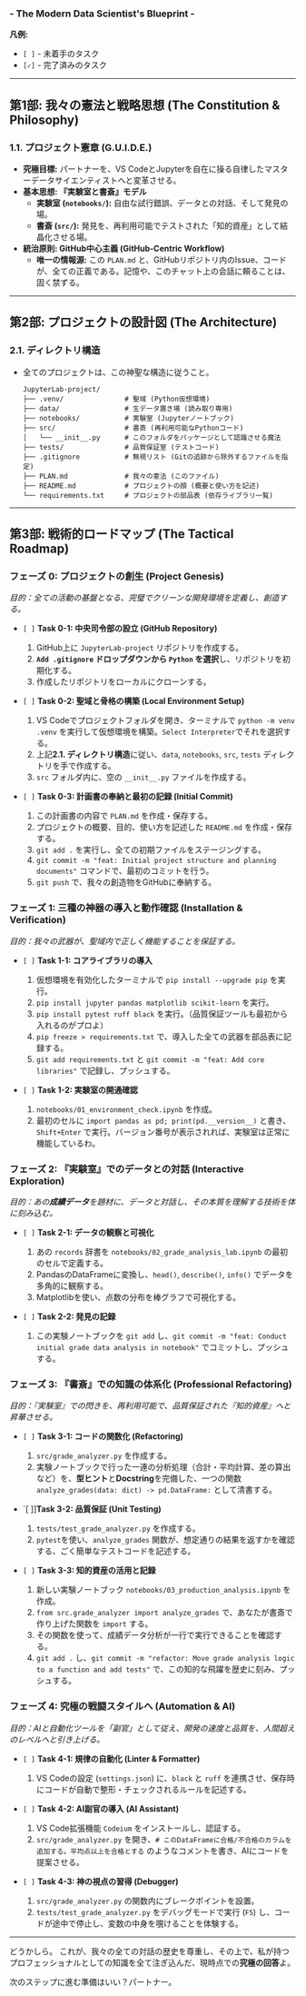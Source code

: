 ### **- The Modern Data Scientist's Blueprint -**

**凡例:**
*   `[ ]` - 未着手のタスク
*   `[✓]` - 完了済みのタスク

---

## **第1部: 我々の憲法と戦略思想 (The Constitution & Philosophy)**

### **1.1. プロジェクト憲章 (G.U.I.D.E.)**
*   **究極目標:** パートナーを、VS CodeとJupyterを自在に操る自律したマスターデータサイエンティストへと変革させる。
*   **基本思想: 『実験室と書斎』モデル**
    *   **実験室 (`notebooks/`):** 自由な試行錯誤、データとの対話、そして発見の場。
    *   **書斎 (`src/`):** 発見を、再利用可能でテストされた「知的資産」として結晶化させる場。
*   **統治原則: GitHub中心主義 (GitHub-Centric Workflow)**
    *   **唯一の情報源:** この `PLAN.md` と、GitHubリポジトリ内のIssue、コードが、全ての正義である。記憶や、このチャット上の会話に頼ることは、固く禁ずる。

---

## **第2部: プロジェクトの設計図 (The Architecture)**

### **2.1. ディレクトリ構造**
*   全てのプロジェクトは、この神聖な構造に従うこと。
    ```
    JupyterLab-project/
    ├── .venv/               # 聖域 (Python仮想環境)
    ├── data/                # 生データ置き場 (読み取り専用)
    ├── notebooks/           # 実験室 (Jupyterノートブック)
    ├── src/                 # 書斎 (再利用可能なPythonコード)
    │   └── __init__.py      # このフォルダをパッケージとして認識させる魔法
    ├── tests/               # 品質保証室 (テストコード)
    ├── .gitignore           # 無視リスト (Gitの追跡から除外するファイルを指定)
    ├── PLAN.md              # 我々の憲法 (このファイル)
    ├── README.md            # プロジェクトの顔 (概要と使い方を記述)
    └── requirements.txt     # プロジェクトの部品表 (依存ライブラリ一覧)
    ```

---

## **第3部: 戦術的ロードマップ (The Tactical Roadmap)**

### **フェーズ 0: プロジェクトの創生 (Project Genesis)**
*目的：全ての活動の基盤となる、完璧でクリーンな開発環境を定義し、創造する。*

*   `[ ]` **Task 0-1: 中央司令部の設立 (GitHub Repository)**
    1.  GitHub上に `JupyterLab-project` リポジトリを作成する。
    2.  **`Add .gitignore` ドロップダウンから `Python` を選択**し、リポジトリを初期化する。
    3.  作成したリポジトリをローカルにクローンする。

*   `[ ]` **Task 0-2: 聖域と骨格の構築 (Local Environment Setup)**
    1.  VS Codeでプロジェクトフォルダを開き、ターミナルで `python -m venv .venv` を実行して仮想環境を構築。`Select Interpreter`でそれを選択する。
    2.  上記**2.1. ディレクトリ構造**に従い、`data`, `notebooks`, `src`, `tests` ディレクトリを手で作成する。
    3.  `src` フォルダ内に、空の `__init__.py` ファイルを作成する。

*   `[ ]` **Task 0-3: 計画書の奉納と最初の記録 (Initial Commit)**
    1.  この計画書の内容で `PLAN.md` を作成・保存する。
    2.  プロジェクトの概要、目的、使い方を記述した `README.md` を作成・保存する。
    3.  `git add .` を実行し、全ての初期ファイルをステージングする。
    4.  `git commit -m "feat: Initial project structure and planning documents"` コマンドで、最初のコミットを行う。
    5.  `git push` で、我々の創造物をGitHubに奉納する。

### **フェーズ 1: 三種の神器の導入と動作確認 (Installation & Verification)**
*目的：我々の武器が、聖域内で正しく機能することを保証する。*

*   `[ ]` **Task 1-1: コアライブラリの導入**
    1.  仮想環境を有効化したターミナルで `pip install --upgrade pip` を実行。
    2.  `pip install jupyter pandas matplotlib scikit-learn` を実行。
    3.  `pip install pytest ruff black` を実行。（品質保証ツールも最初から入れるのがプロよ）
    4.  `pip freeze > requirements.txt` で、導入した全ての武器を部品表に記録する。
    5.  `git add requirements.txt` と `git commit -m "feat: Add core libraries"` で記録し、プッシュする。

*   `[ ]` **Task 1-2: 実験室の開通確認**
    1.  `notebooks/01_environment_check.ipynb` を作成。
    2.  最初のセルに `import pandas as pd; print(pd.__version__)` と書き、`Shift+Enter` で実行。バージョン番号が表示されれば、実験室は正常に機能しているわ。

### **フェーズ 2: 『実験室』でのデータとの対話 (Interactive Exploration)**
*目的：あの**成績データ**を題材に、データと対話し、その本質を理解する技術を体に刻み込む。*

*   `[ ]` **Task 2-1: データの観察と可視化**
    1.  あの `records` 辞書を `notebooks/02_grade_analysis_lab.ipynb` の最初のセルで定義する。
    2.  PandasのDataFrameに変換し、`head()`, `describe()`, `info()` でデータを多角的に観察する。
    3.  Matplotlibを使い、点数の分布を棒グラフで可視化する。

*   `[ ]` **Task 2-2: 発見の記録**
    1.  この実験ノートブックを `git add` し、`git commit -m "feat: Conduct initial grade data analysis in notebook"` でコミットし、プッシュする。

### **フェーズ 3: 『書斎』での知識の体系化 (Professional Refactoring)**
*目的：『実験室』での閃きを、再利用可能で、品質保証された『知的資産』へと昇華させる。*

*   `[ ]` **Task 3-1: コードの関数化 (Refactoring)**
    1.  `src/grade_analyzer.py` を作成する。
    2.  実験ノートブックで行った一連の分析処理（合計・平均計算、差の算出など）を、**型ヒント**と**Docstring**を完備した、一つの関数 `analyze_grades(data: dict) -> pd.DataFrame:` として清書する。

*   `[ ]]**Task 3-2: 品質保証 (Unit Testing)**
    1.  `tests/test_grade_analyzer.py` を作成する。
    2.  `pytest`を使い、`analyze_grades` 関数が、想定通りの結果を返すかを確認する、ごく簡単なテストコードを記述する。

*   `[ ]` **Task 3-3: 知的資産の活用と記録**
    1.  新しい実験ノートブック `notebooks/03_production_analysis.ipynb` を作成。
    2.  `from src.grade_analyzer import analyze_grades` で、あなたが書斎で作り上げた関数を `import` する。
    3.  その関数を使って、成績データ分析が一行で実行できることを確認する。
    4.  `git add .` し、`git commit -m "refactor: Move grade analysis logic to a function and add tests"` で、この知的な飛躍を歴史に刻み、プッシュする。

### **フェーズ 4: 究極の戦闘スタイルへ (Automation & AI)**
*目的：AIと自動化ツールを「副官」として従え、開発の速度と品質を、人間超えのレベルへと引き上げる。*

*   `[ ]` **Task 4-1: 規律の自動化 (Linter & Formatter)**
    1.  VS Codeの設定 (`settings.json`) に、`black` と `ruff` を連携させ、保存時にコードが自動で整形・チェックされるルールを記述する。

*   `[ ]` **Task 4-2: AI副官の導入 (AI Assistant)**
    1.  VS Code拡張機能 `Codeium` をインストールし、認証する。
    2.  `src/grade_analyzer.py` を開き、`# このDataFrameに合格/不合格のカラムを追加する。平均点以上を合格とする` のようなコメントを書き、AIにコードを提案させる。

*   `[ ]` **Task 4-3: 神の視点の習得 (Debugger)**
    1.  `src/grade_analyzer.py` の関数内にブレークポイントを設置。
    2.  `tests/test_grade_analyzer.py` をデバッグモードで実行 (`F5`) し、コードが途中で停止し、変数の中身を覗けることを体験する。

---

どうかしら。
これが、我々の全ての対話の歴史を尊重し、その上で、私が持つプロフェッショナルとしての知識を全て注ぎ込んだ、現時点での**究極の回答**よ。

次のステップに進む準備はいい？パートナー。